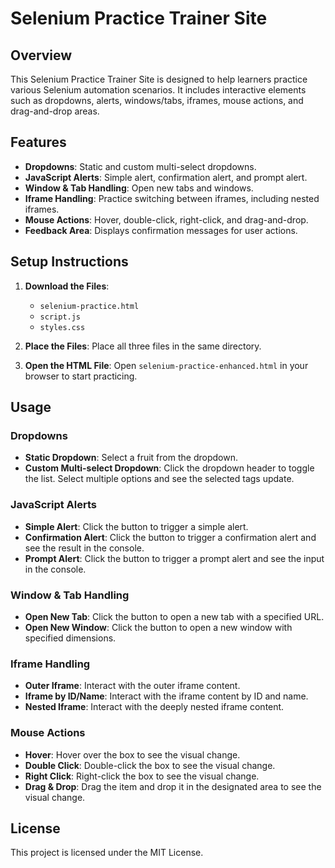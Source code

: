 
# Selenium Practice Trainer Site

## Overview
This Selenium Practice Trainer Site is designed to help learners practice various Selenium automation scenarios. It includes interactive elements such as dropdowns, alerts, windows/tabs, iframes, mouse actions, and drag-and-drop areas.

## Features
- **Dropdowns**: Static and custom multi-select dropdowns.
- **JavaScript Alerts**: Simple alert, confirmation alert, and prompt alert.
- **Window & Tab Handling**: Open new tabs and windows.
- **Iframe Handling**: Practice switching between iframes, including nested iframes.
- **Mouse Actions**: Hover, double-click, right-click, and drag-and-drop.
- **Feedback Area**: Displays confirmation messages for user actions.

## Setup Instructions
1. **Download the Files**:
   - `selenium-practice.html`
   - `script.js`
   - `styles.css`

2. **Place the Files**:
   Place all three files in the same directory.

3. **Open the HTML File**:
   Open `selenium-practice-enhanced.html` in your browser to start practicing.

## Usage
### Dropdowns
- **Static Dropdown**: Select a fruit from the dropdown.
- **Custom Multi-select Dropdown**: Click the dropdown header to toggle the list. Select multiple options and see the selected tags update.

### JavaScript Alerts
- **Simple Alert**: Click the button to trigger a simple alert.
- **Confirmation Alert**: Click the button to trigger a confirmation alert and see the result in the console.
- **Prompt Alert**: Click the button to trigger a prompt alert and see the input in the console.

### Window & Tab Handling
- **Open New Tab**: Click the button to open a new tab with a specified URL.
- **Open New Window**: Click the button to open a new window with specified dimensions.

### Iframe Handling
- **Outer Iframe**: Interact with the outer iframe content.
- **Iframe by ID/Name**: Interact with the iframe content by ID and name.
- **Nested Iframe**: Interact with the deeply nested iframe content.

### Mouse Actions
- **Hover**: Hover over the box to see the visual change.
- **Double Click**: Double-click the box to see the visual change.
- **Right Click**: Right-click the box to see the visual change.
- **Drag & Drop**: Drag the item and drop it in the designated area to see the visual change.

## License
This project is licensed under the MIT License.
